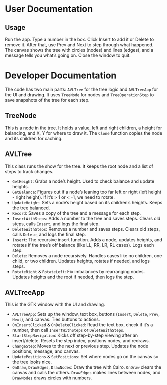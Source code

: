 # User Documentation

## Usage

Run the app. Type a number in the box. Click Insert to add it or Delete to remove it. After that, use Prev and Next to step through what happened. The canvas shows the tree with circles (nodes) and lines (edges), and a message tells you what’s going on. Close the window to quit.

# Developer Documentation

The code has two main parts: `AVLTree` for the tree logic and `AVLTreeApp` for the UI and drawing. It uses `TreeNode` for nodes and `TreeOperationStep` to save snapshots of the tree for each step.

## TreeNode

This is a node in the tree. It holds a value, left and right children, a height for balancing, and X, Y for where to draw it. The `Clone` function copies the node and its children for caching.

## AVLTree

This class runs the show for the tree. It keeps the root node and a list of steps to track changes.

- `GetHeight`: Grabs a node’s height. Used to check balance and update heights.
- `GetBalance`: Figures out if a node’s leaning too far left or right (left height - right height). If it’s > 1 or < -1, we need to rotate.
- `UpdateHeight`: Sets a node’s height based on its children’s heights. Keeps the tree balanced.
- `Record`: Saves a copy of the tree and a message for each step.
- `InsertWithSteps`: Adds a number to the tree and saves steps. Clears old steps, calls `Insert`, and logs the final step.
- `DeleteWithSteps`: Removes a number and saves steps. Clears old steps, calls `Delete`, and logs the final step.
- `Insert`: The recursive insert function. Adds a node, updates heights, and rotates if the tree’s off balance (like LL, RR, LR, RL cases). Logs each step.
- `Delete`: Removes a node recursively. Handles cases like no children, one child, or two children. Updates heights, rotates if needed, and logs steps.
- `RotateRight` & `RotateLeft`: Fix imbalances by rearranging nodes. Updates heights and the root if needed, then logs the step.

## AVLTreeApp

This is the GTK window with the UI and drawing.

- `AVLTreeApp`: Sets up the window, text box, buttons (`Insert`, `Delete`, `Prev`, `Next`), and canvas. Ties buttons to actions.
- `OnInsertClicked` & `OnDeleteClicked`: Read the text box, check if it’s a number, then call `InsertWithSteps` or `DeleteWithSteps`.
- `StartStepNavigation`: Kicks off step-by-step viewing after an insert/delete. Resets the step index, positions nodes, and redraws.
- `ChangeStep`: Moves to the next or previous step. Updates the node positions, message, and canvas.
- `UpdatePositions` & `SetPositions`: Set where nodes go on the canvas so the tree looks nice.
- `OnDraw`, `DrawEdges`, `DrawNodes`: Draw the tree with Cairo. `OnDraw` clears the canvas and calls the others. `DrawEdges` makes lines between nodes, and `DrawNodes` draws circles with numbers.
